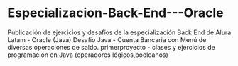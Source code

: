 # Especializacion-Back-End---Oracle
Publicación de ejercicios y desafíos de la especialización Back End de Alura Latam - Oracle (Java)
Desafio Java - Cuenta Bancaria con Menú de diversas operaciones de saldo.
primerproyecto - clases y ejercicios de programación en Java (operadores lógicos,booleanos)
